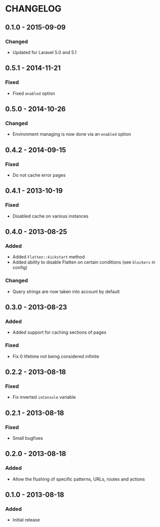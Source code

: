 # CHANGELOG

## 0.1.0 - 2015-09-09

### Changed
- Updated for Laravel 5.0 and 5.1

## 0.5.1 - 2014-11-21

### Fixed
- Fixed `enabled` option

## 0.5.0 - 2014-10-26

### Changed
- Environment managing is now done via an `enabled` option

## 0.4.2 - 2014-09-15

### Fixed
- Do not cache error pages

## 0.4.1 - 2013-10-19

### Fixed
- Disabled cache on various instances

## 0.4.0 - 2013-08-25

### Added
- Added `Flatten::kickstart` method
- Added ability to disable Flatten on certain conditions (see `blockers` in config)

### Changed
- Query strings are now taken into account by default

## 0.3.0 - 2013-08-23

### Added
- Added support for caching sections of pages

### Fixed
- Fix 0 lifetime not being considered infinite

## 0.2.2 - 2013-08-18

### Fixed
- Fix inverted `inConsole` variable

## 0.2.1 - 2013-08-18

### Fixed
- Small bugfixes

## 0.2.0 - 2013-08-18

### Added
- Allow the flushing of specific patterns, URLs, routes and actions

## 0.1.0 - 2013-08-18

### Added
- Initial release
